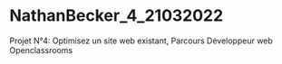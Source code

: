 # NathanBecker_4_21032022
Projet N°4:  Optimisez un site web existant, Parcours Développeur web Openclassrooms
